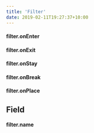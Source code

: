 ```yaml
---
title: 'Filter'
date: 2019-02-11T19:27:37+10:00
---
```


#### filter.onEnter
#### filter.onExit
#### filter.onStay

#### filter.onBreak
#### filter.onPlace

## Field

#### filter.name
